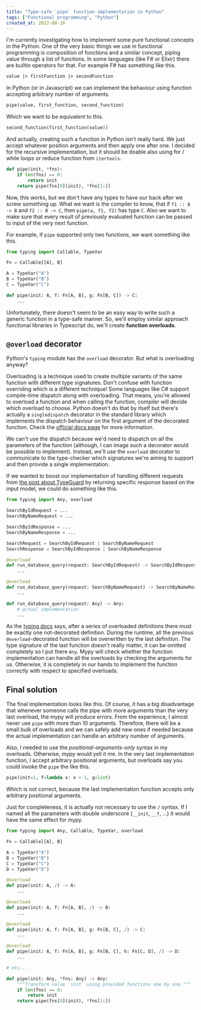 ```yaml
---
title: "Type-safe `pipe` function implementation in Python"
tags: ["Functional programming", "Python"]
created_at: 2022-08-10
---
```

I'm currently investigating how to implement some pure functional concepts in the Python. One of the very basic things we use in functional programming is composition of functions and a similar concept, piping value through a list of functions. In some languages (like F# or Elixir) there are builtin operators for that. For example F# has something like this.

```fsharp
value |> firstFunction |> secondFunction
```

In Python (or in Javascript) we can implement the behaviour using function accepting arbitrary number of arguments.

```python
pipe(value, first_function, second_function)
```

Which we want to be equivalent to this.

```python
second_function(first_function(value))
```

And actually, creating such a function in Python isn't really hard. We just accept whatever position arguments and then apply one after one. I decided for the recursive implementation, but it should be doable also using for / while loops or reduce function from `itertools`.

```python
def pipe(init, *fns):
    if len(fns) == 0:
        return init
    return pipe(fns[0](init), *fns[1:])
```

Now, this works, but we don't have any types to have our back after we screw something up. What we want is the compiler to know, that if `f1 :: A -> B` and `f2 :: B -> C`, then `pipe(a, f1, f2)` has type `C`. Also we want to make sure that every result of previously evaluated function can be passed to input of the very next function.

For example, if `pipe` supported only two functions, we want something like this.

```python
from typing import Callable, TypeVar

Fn = Callable[[A], B]

A = TypeVar("A")
B = TypeVar("B")
C = TypeVar("C")

def pipe(init: A, f: Fn[A, B], g: Fn[B, C]) -> C:
    ...
```

Unfortunately, there doesn't seem to be an easy way to write such a generic function in a type-safe manner. So, we'll employ similar approach functional libraries in Typescript do, we'll create **function overloads**.

## `@overload` decorator

Python's `typing` module has the `overload` decorator. But what is overloading anyway?

Overloading is a technique used to create multiple variants of the same function with different type signatures. Don't confuse with function overriding which is a different technique! Some languages like C# support compile-time dispatch along with overloading. That means, you're allowed to overload a function and when calling the function, compiler will decide which overload to choose. Python doesn't do that by itself but there's actually a `singledispatch` decorator in the standard library which implements the dispatch behaviour on the first argument of the decorated function. Check the [official docs page](https://docs.python.org/3/library/functools.html#functools.singledispatch) for more information.

We can't use the dispatch because we'd need to dispatch on all the parameters of the function (although, I can image such a decorator would be possible to implement). Instead, we'll use the `overload` decorator to communicate to the type-checker which signatures we're aiming to support and then provide a single implementation.

If we wanted to boost our implementation of handling different requests  from [the post about TypeGuard](blog/posts/2022-08-09) by returning specific response based on the input model, we could do something like this.

```python
from typing import Any, overload

SearchByIdRequest = ...
SearchByNameRequest = ...

SearchByIdResponse = ...
SearchByNameResponse = ...

SearchRequest = SearchByIdRequest | SearchByNameRequest
SearchResponse = SearchByIdResponse | SearchByNameResponse

@overload
def run_database_query(request: SearchByIdRequest) -> SearchByIdResponse:
    ...

@overload
def run_database_query(request: SearchByNameRequest) -> SearchByNameResponse:
    ...

def run_database_query(request: Any) -> Any:
    # actual implementation
    ...
```

As the [typing docs](https://docs.python.org/3/library/typing.html#typing.overload) says, after a series of overloaded definitions there must be exactly one not-decorated definition. During the runtime, all the previous `@overload`-decorated function will be overwritten by the last definition. The type signature of the last function doesn't really matter, it can be omitted completely so I put there `Any`. Mypy will check whether the function implementation can handle all the overloads by checking the arguments for us. Otherwise, it is completely in our hands to implement the function correctly with respect to specified overloads.

## Final solution

The final implementation looks like this. Of course, it has a big disadvantage that whenever someone calls the pipe with more arguments than the very last overload, the mypy will produce errors. From the experience, I almost never use `pipe` with more than 10 arguments. Therefore, there will be a small bulk of overloads and we can safely add new ones if needed because the actual implementation can handle an arbitrary number of arguments.

Also, I needed to use the *positional-arguments-only* syntax in my overloads. Otherwise, mypy would  yell it me. In the very last implementation function, I accept arbitrary positional arguments, but overloads say you could invoke the `pipe` the like this.

```python
pipe(init=1, f=lambda x: x + 1, g=list)
```

Which is not correct, because the last implementation function accepts only arbitrary positional arguments.

Just for completeness, it is actually not necessary to use the `/` syntax. If I named all the parameters with double underscore (`__init`, `__f`, ...) it would have the same effect for mypy.


```python
from typing import Any, Callable, TypeVar, overload

Fn = Callable[[A], B]

A = TypeVar("A")
B = TypeVar("B")
C = TypeVar("C")
D = TypeVar("D")

@overload
def pipe(init: A, /) -> A:
    ...

@overload
def pipe(init: A, f: Fn[A, B], /) -> B:
    ...

@overload
def pipe(init: A, f: Fn[A, B], g: Fn[B, C], /) -> C:
    ...

@overload
def pipe(init: A, f: Fn[A, B], g: Fn[B, C], h: Fn[C, D], /) -> D:
    ...

# etc...

def pipe(init: Any, *fns: Any) -> Any:
    """Transform value `init` using provided functions one by one."""
    if len(fns) == 0:
        return init
    return pipe(fns[0](init), *fns[1:])
```
